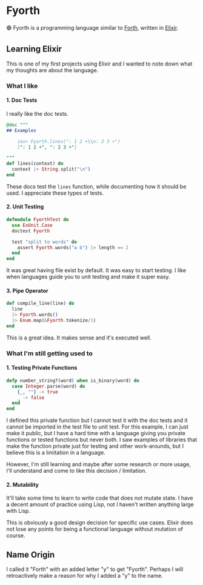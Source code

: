# Fyorth

🟣 Fyorth is a programming language similar to [Forth](https://en.wikipedia.org/wiki/Forth_(programming_language)), written in [Elixir](https://elixir-lang.org).

## Learning Elixir

This is one of my first projects using Elixir and I wanted to note down what my thoughts are about the language.

### What I like

#### 1. Doc Tests

I really like the doc tests.

```elixir
@doc """
## Examples

    iex> Fyorth.lines(": 1 2 +\\n: 2 3 +")
    [": 1 2 +", ": 2 3 +"]

"""
def lines(context) do
  context |> String.split("\n")
end
```

These docs test the `lines` function, while documenting how it should be used. I appreciate these types of tests.

#### 2. Unit Testing

```elixir
defmodule FyorthTest do
  use ExUnit.Case
  doctest Fyorth

  test "split to words" do
    assert Fyorth.words("a b") |> length == 2
  end
end
```

It was great having file exist by default. It was easy to start testing. I like when languages guide you to unit testing and make it super easy.

#### 3. Pipe Operator

```elixir
def compile_line(line) do
  line
  |> Fyorth.words()
  |> Enum.map(&Fyorth.tokenize/1)
end
```

This is a great idea. It makes sense and it's executed well.

### What I'm still getting used to

#### 1. Testing Private Functions

```elixir
defp number_string?(word) when is_binary(word) do
  case Integer.parse(word) do
    {_, ""} -> true
    _ -> false
  end
end
```

I defined this private function but I cannot test it with the doc tests and it cannot be imported in the test file to unit test. For this example, I can just make it public, but I have a hard time with a language giving you private functions or tested functions but never both. I saw examples of libraries that make the function private just for testing and other work-arounds, but I believe this is a limitation in a language.

However, I'm still learning and maybe after some research or more usage, I'll understand and come to like this decision / limitation.

#### 2. Mutability

It'll take some time to learn to write code that does not mutate state. I have a decent amount of practice using Lisp, not I haven't written anything large with Lisp.

This is obviously a good design decision for specific use cases. Elixir does not lose any points for being a functional language without mutation of course.

## Name Origin

I called it "Forth" with an added letter "y" to get "Fyorth". Perhaps I will retroactively make a reason for why I added a "y" to the name.
